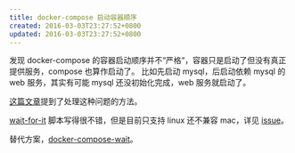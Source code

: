 ```yaml
---
title: docker-compose 启动容器顺序
created: 2016-03-03T23:27:52+0800
updated: 2016-03-03T23:27:52+0800
---
```



发现 docker-compose 的容器启动顺序并不“严格“，容器只是启动了但没有真正提供服务，compose 也算作启动了。
比如先启动 mysql，后启动依赖 mysql 的 web 服务，其实有可能 mysql 还没初始化完成，web 服务就启动了。

[这篇文章](https://docs.docker.com/compose/startup-order/)提到了处理这种问题的方法。

[wait-for-it](https://github.com/vishnubob/wait-for-it) 脚本写得很不错，但是目前只支持 linux 还不兼容 mac，详见 [issue](https://github.com/vishnubob/wait-for-it/issues/55)。

替代方案，[docker-compose-wait](https://github.com/ufoscout/docker-compose-wait)。
